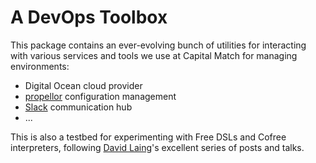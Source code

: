 # A DevOps Toolbox

This package contains an ever-evolving bunch of utilities for interacting with various services and tools we use at Capital Match
for managing environments:

* Digital Ocean cloud provider
* [propellor](http://branchable.com/propellor) configuration management
* [Slack](http://slack.com) communication hub
* ...

This is also a testbed for experimenting with Free DSLs and Cofree interpreters, following [David Laing](http://dlaing.org/cofun/)'s
excellent series of posts and talks.
